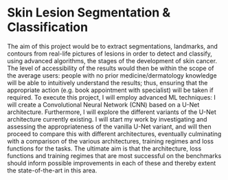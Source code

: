 # Skin Lesion Segmentation & Classification
 The aim of this project would be to extract segmentations, landmarks, and contours from real-life pictures of lesions in order to detect and classify, using advanced algorithms, the stages of the development of skin cancer. The level of accessibility of the results would then be within the scope of the average users: people with no prior medicine/dermatology knowledge will be able to intuitively understand the results; thus, ensuring that the appropriate action (e.g. book appointment with specialist) will be taken if required.  To execute this project, I will employ advanced ML techniques: I will create a Convolutional Neural Network (CNN) based on a U-Net architecture. Furthermore, I will explore the different variants of the U-Net architecture currently existing. I will start my work by investigating and assessing the appropriateness of the vanilla U-Net variant, and will then proceed to compare this with different architectures, eventually culminating with a comparison of the various architectures, training regimes and loss functions for the tasks.  The ultimate aim is that the architecture, loss functions and training regimes that are most successful on the benchmarks should inform possible improvements in each of these and thereby extent the state-of-the-art in this area.
